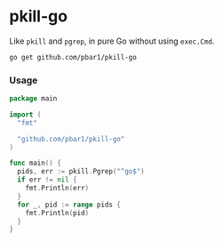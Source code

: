 # pkill-go

Like `pkill` and `pgrep`, in pure Go without using `exec.Cmd`.

```sh
go get github.com/pbar1/pkill-go
```

### Usage

```go
package main

import (
  "fmt"

  "github.com/pbar1/pkill-go"
)

func main() {
  pids, err := pkill.Pgrep("^go$")
  if err != nil {
    fmt.Println(err)
  }
  for _, pid := range pids {
    fmt.Println(pid)
  }
}
```
